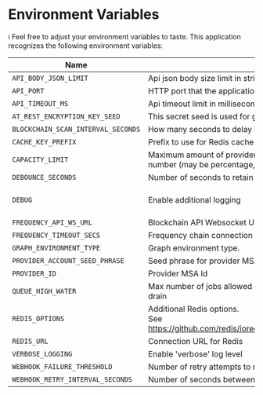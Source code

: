 # Environment Variables

ℹ️ Feel free to adjust your environment variables to taste.
This application recognizes the following environment variables:

| Name                               | Description                                                                                                                                                                       |                                               Range/Type                                               | Required? |          Default          |
| ---------------------------------- | --------------------------------------------------------------------------------------------------------------------------------------------------------------------------------- | :----------------------------------------------------------------------------------------------------: | :-------: | :-----------------------: |
| `API_BODY_JSON_LIMIT`              | Api json body size limit in string (some examples: 100kb or 5mb or etc)                                                                                                           |                                                 string                                                 |           |            1mb            |
| `API_PORT`                         | HTTP port that the application listens on                                                                                                                                         |                                              1025 - 65535                                              |           |           3000            |
| `API_TIMEOUT_MS`                   | Api timeout limit in milliseconds                                                                                                                                                 |                                                  > 0                                                   |           |           30000           |
| `AT_REST_ENCRYPTION_KEY_SEED`      | This secret seed is used for generating an encryption/decryption key for encrypted sensitive data at rest                                                                         |                                                 string                                                 |     Y     |                           |
| `BLOCKCHAIN_SCAN_INTERVAL_SECONDS` | How many seconds to delay between successive scans of the chain (after end of chain is reached)                                                                                   |                                                  > 0                                                   |           |            180            |
| `CACHE_KEY_PREFIX`                 | Prefix to use for Redis cache keys                                                                                                                                                |                                                 string                                                 |           |     content-watcher:      |
| `CAPACITY_LIMIT`                   | Maximum amount of provider capacity this app is allowed to use (per epoch) type: 'percentage' 'amount' value: number (may be percentage, ie '80', or absolute amount of capacity) | JSON [(example)](https://github.com/ProjectLibertyLabs/gateway/blob/main/env-files/graph.template.env) |     Y     |                           |
| `DEBOUNCE_SECONDS`                 | Number of seconds to retain pending graph updates in the Redis cache to avoid redundant fetches from the chain                                                                    |                                                  >= 0                                                  |           |                           |
| `DEBUG`                            | Enable additional logging                                                                                                                                                         |                       'true' for debug logs, 'verbose' for debug + verbose logs                        |     N     |           false           |
| `FREQUENCY_API_WS_URL`             | Blockchain API Websocket URL                                                                                                                                                      |                                               ws(s): URL                                               |     Y     |                           |
| `FREQUENCY_TIMEOUT_SECS`           | Frequency chain connection timeout limit; app will terminate if disconnected longer                                                                                               |                                                integer                                                 |           |            10             |
| `GRAPH_ENVIRONMENT_TYPE`           | Graph environment type.                                                                                                                                                           |                                         Mainnet\|TestnetPaseo                                          |     Y     |                           |
| `PROVIDER_ACCOUNT_SEED_PHRASE`     | Seed phrase for provider MSA control key                                                                                                                                          |                                                 string                                                 |     Y     |                           |
| `PROVIDER_ID`                      | Provider MSA Id                                                                                                                                                                   |                                                integer                                                 |     Y     |                           |
| `QUEUE_HIGH_WATER`                 | Max number of jobs allowed on the 'graphUpdateQueue' before blockchain scan will be paused to allow queue to drain                                                                |                                                 >= 100                                                 |           |           1000            |
| `REDIS_OPTIONS`                    | Additional Redis options.<br/>See https://github.com/redis/ioredis/blob/2ed6414339bdda3e427ed1e8484263cc4848f2ac/lib/redis/RedisOptions.ts                                        |                                              JSON string                                               |     N     | '{"commandTimeout":5000}' |
| `REDIS_URL`                        | Connection URL for Redis                                                                                                                                                          |                                                  URL                                                   |     Y     |                           |
| `VERBOSE_LOGGING`                  | Enable 'verbose' log level                                                                                                                                                        |                                                boolean                                                 |     N     |           false           |
| `WEBHOOK_FAILURE_THRESHOLD`        | Number of retry attempts to make when sending a webhook notification                                                                                                              |                                                  > 0                                                   |           |             3             |
| `WEBHOOK_RETRY_INTERVAL_SECONDS`   | Number of seconds between provider webhook retry attempts when failing                                                                                                            |                                                  > 0                                                   |           |            10             |
